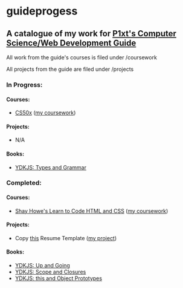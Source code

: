 # guideprogess
## A catalogue of my work for [P1xt's Computer Science/Web Development Guide](https://github.com/tecox/p1xt-guides/blob/master/cs-wd.md)

All work from the guide's courses is filed under /coursework

All projects from the guide are filed under /projects

### In Progress:
#### Courses:
- [CS50x](https://www.edx.org/course/introduction-computer-science-harvardx-cs50x#!) ([my coursework](https://github.com/tecox/guideprogess/tree/master/coursework/cs50-psets))
#### Projects:
- N/A
#### Books:
- [YDKJS: Types and Grammar](https://github.com/getify/You-Dont-Know-JS/blob/master/types%20&%20grammar/README.md#you-dont-know-js-types--grammar)

### Completed:
#### Courses:
- [Shay Howe's Learn to Code HTML and CSS](https://learn.shayhowe.com/html-css/) ([my coursework](https://github.com/tecox/guideprogess/tree/master/coursework/shayhowe-intro/styles-conference))
#### Projects:
- Copy [this](https://creativemarket.com/ikonome/686585-Material-Resume-Blue/screenshots/#screenshot2) Resume Template ([my project](https://htmlpreview.github.io/?https://github.com/tecox/guideprogess/blob/master/projects/resume-clone/resume-clone.html))
#### Books:
- [YDKJS: Up and Going](https://github.com/getify/You-Dont-Know-JS/blob/master/up%20&%20going/README.md#you-dont-know-js-up--going)
- [YDKJS: Scope and Closures](https://github.com/getify/You-Dont-Know-JS/blob/master/scope%20&%20closures/README.md#you-dont-know-js-scope--closures)
- [YDKJS: this and Object Prototypes](https://github.com/getify/You-Dont-Know-JS/blob/master/this%20&%20object%20prototypes/README.md#you-dont-know-js-this--object-prototypes)